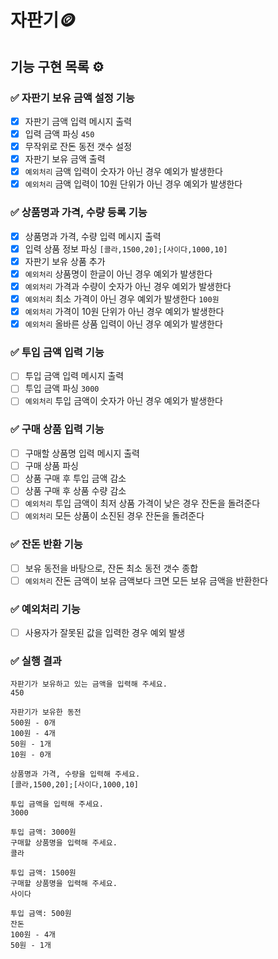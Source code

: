 # 자판기🪙

## 기능 구현 목록 ⚙️

### ✅ 자판기 보유 금액 설정 기능
- [x] 자판기 금액 입력 메시지 출력
- [x] 입력 금액 파싱 `450`
- [x] 무작위로 잔돈 동전 갯수 설정
- [x] 자판기 보유 금액 출력
- [x] `예외처리` 금액 입력이 숫자가 아닌 경우 예외가 발생한다
- [x] `예외처리` 금액 입력이 10원 단위가 아닌 경우 예외가 발생한다

### ✅ 상품명과 가격, 수량 등록 기능
- [x] 상품명과 가격, 수량 입력 메시지 출력
- [x] 입력 상품 정보 파싱 `[콜라,1500,20];[사이다,1000,10]`
- [x] 자판기 보유 상품 추가
- [x] `예외처리` 상품명이 한글이 아닌 경우 예외가 발생한다
- [x] `예외처리` 가격과 수량이 숫자가 아닌 경우 예외가 발생한다
- [x] `예외처리` 최소 가격이 아닌 경우 예외가 발생한다 `100원`
- [x] `예외처리` 가격이 10원 단위가 아닌 경우 예외가 발생한다
- [x] `예외처리` 올바른 상품 입력이 아닌 경우 예외가 발생한다

### ✅ 투입 금액 입력 기능
- [ ] 투입 금액 입력 메시지 출력
- [ ] 투입 금액 파싱 `3000`
- [ ] `예외처리` 투입 금액이 숫자가 아닌 경우 예외가 발생한다

### ✅ 구매 상품 입력 기능
- [ ] 구매할 상품명 입력 메시지 출력
- [ ] 구매 상품 파싱
- [ ] 상품 구매 후 투입 금액 감소
- [ ] 상품 구매 후 상품 수량 감소 
- [ ] `예외처리` 투입 금액이 최저 상품 가격이 낮은 경우 잔돈을 돌려준다
- [ ] `예외처리` 모든 상품이 소진된 경우 잔돈을 돌려준다

### ✅ 잔돈 반환 기능
- [ ] 보유 동전을 바탕으로, 잔돈 최소 동전 갯수 종합
- [ ] `예외처리` 잔돈 금액이 보유 금액보다 크면 모든 보유 금액을 반환한다

### ✅ 예외처리 기능
- [ ] 사용자가 잘못된 값을 입력한 경우 예외 발생

### ✅ 실행 결과
```
자판기가 보유하고 있는 금액을 입력해 주세요.
450

자판기가 보유한 동전
500원 - 0개
100원 - 4개
50원 - 1개
10원 - 0개

상품명과 가격, 수량을 입력해 주세요.
[콜라,1500,20];[사이다,1000,10]

투입 금액을 입력해 주세요.
3000

투입 금액: 3000원
구매할 상품명을 입력해 주세요.
콜라

투입 금액: 1500원
구매할 상품명을 입력해 주세요.
사이다

투입 금액: 500원
잔돈
100원 - 4개
50원 - 1개
```